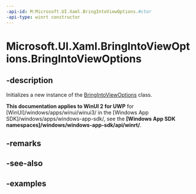 ```yaml
---
-api-id: M:Microsoft.UI.Xaml.BringIntoViewOptions.#ctor
-api-type: winrt constructor
---
```


<!-- Method syntax.
public BringIntoViewOptions.BringIntoViewOptions()
-->

# Microsoft.UI.Xaml.BringIntoViewOptions.BringIntoViewOptions


## -description

Initializes a new instance of the [BringIntoViewOptions](bringintoviewoptions.md) class.

**This documentation applies to WinUI 2 for UWP** for [WinUI]/windows/apps/winui/winui3/ in the [Windows App SDK]/windows/apps/windows-app-sdk/, see the **[Windows App SDK namespaces]/windows/windows-app-sdk/api/winrt/**.

## -remarks

## -see-also

## -examples

